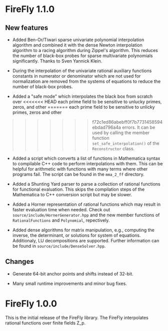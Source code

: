 FireFly 1.1.0
=============

New features
------------
 * Added Ben-Or/Tiwari sparse univariate polynomial interpolation algorithm
 and combined it with the dense Newton interpolation algorithm to a
 racing algorithm during Zippel's algorithm. This reduces the number of
 black-box probes for sparse multivariate polynomials significantly.
 Thanks to Sven Yannick Klein.

 * During the interpolation of the univariate rational auxiliary functions
 constants in numerator or denominator which are not used for normalization
 are removed from the systems of equations to reduce the number of black-box
 probes.

 * Added a "safe mode" which interpolates the black box from scratch over
<<<<<<< HEAD
 each prime field to be sensitive to unlucky primes, zeros, and other
=======
 each prime field to be sensitive to unlicky primes, zeros and other
>>>>>>> f72c1ed86abebff0f7b7731458594ebdad796a4a
 errors. It can be used by calling the member function `set_safe_interpolation()`
 of the `Reconstructor` class.

 * Added a script which converts a list of functions in Mathematica syntax
 to compilable C++ code to perform interpolations with them. This can be
 helpful for arithmetic with functions with many terms where other programs
 fail. The script can be found in the `mma_2_ff` directory.

 * Added a Shunting Yard parser to parse a collection of rational functions
 for functional evaluation. This skips the compilation steps of the Mathematica
 to C++ conversion script but may be slower.

 * Added a Horner representation of rational functions which may result in
 faster evaluation time when needed. Check out `source/include/HornerGenerator.hpp`
 and the new member functions of `RationalFunctions` and `Polynomial`, repectively.

 * Added dense algorithms for matrix manipulation, e.g., computing the inverse,
 the determinant, or solutions for system of equations. Additionaly,
 LU decompositions are supported. Further information can be found in
 `source/include/DenseSolver.hpp`.

Changes
-------

 * Generate 64-bit anchor points and shifts instead of 32-bit.

 * Many small runtime improvements and minor bug fixes.


FireFly 1.0.0
=============

This is the initial release of the FireFly library. The FireFly
interpolates rational functions over finite fields Z_p.
